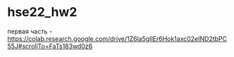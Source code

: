 # hse22_hw2

первая часть - https://colab.research.google.com/drive/1Z6la5gIlEr6Hok1axc02eIND2tbPC55J#scrollTo=FaTs183wd0z6
